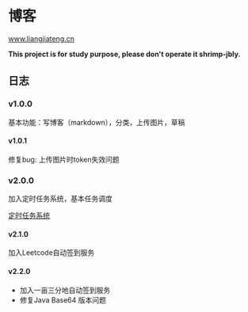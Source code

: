 # 博客

www.liangjiateng.cn

**This project is for study purpose, please don't operate it shrimp-jbly.**

## 日志

### v1.0.0

基本功能：写博客（markdown），分类，上传图片，草稿

#### v1.0.1

修复bug: 上传图片时token失效问题

### v2.0.0

加入定时任务系统，基本任务调度

[定时任务系统](https://github.com/toxicaker/job_shceduler)

#### v2.1.0

加入Leetcode自动签到服务

#### v2.2.0

- 加入一亩三分地自动签到服务
- 修复Java Base64 版本问题






 